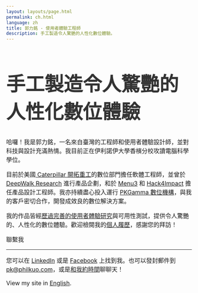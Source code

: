 ```yaml
---
layout: layouts/page.html
permalink: ch.html
language: zh
title: 郭力銘 - 使用者體驗工程師
description: 手工製造令人驚艷的人性化數位體驗。
---
```


<link href="https://fonts.googleapis.com/css2?family=Noto+Sans+TC&family=Noto+Serif+TC:wght@900&display=swap" rel="stylesheet">

<style>

html {
  font-family: GT-Walsheim, 'Noto Sans TC', -apple-system, system-ui, BlinkMacSystemFont, 'SF Pro Text', "Segoe UI", Roboto,
    "Helvetica Neue", Arial, sans-serif;
}

p {
  font-size: 16px;
}

h1,
h2,
h3,
h4,
h5 {
  color: #333333;
  font-family: 'Noto Serif TC', GT-Walsheim, -apple-system, system-ui, BlinkMacSystemFont, 'SF Pro Display', "Segoe UI", Roboto,
  "Helvetica Neue", Arial, sans-serif;
}

h1 {
  font-weight: 900;
  font-size: 52px;
  max-width: 470px;
  letter-spacing: 0;
}

</style>

# 手工製造令人驚艷的人性化數位體驗

哈囉！我是郭力銘，一名來自臺灣的工程師和使用者體驗設計師，並對科技與設計充滿熱情。我目前正在伊利諾伊大學香檳分校攻讀電腦科學學位。

目前於美國[ Caterpillar 開拓重工](https://www.caterpillar.com/en/company.html)的數位部門擔任軟體工程師，並曾於 [DeepWalk Research](https://www.deepwalkresearch.com/) 進行產品企劃，和於 [Menu3](https://menuthree.com) 和 [Hack4Impact](http://philkuo.com/c) 擔任產品設計工程師。我亦持續盡心投入運行 [PKGamma 數位機構](http://pkgamma.com)，與我的客戶密切合作，開發成效良的數位解決方案。

我的作品皆經[歷過完善的使用者體驗研究](https://medium.com/as-a-product-designer/ui-ux-設計案例分享-如何讓行人在夜間返家更安全-9370eb55e4e9?source=friends_link&sk=40ee425f1e0c166390a4f8a05b7107be)與可用性測試，提供令人驚艷的、人性化的數位體驗。歡迎檢閱我的[個人履歷](http://philkuo.com/resume)，感謝您的拜訪！

<div class="section"><p>聯繫我</p><hr/></div>

您可以在 [LinkedIn](https://linkedin.com/in/pkgamma/) 或是 [Facebook](https://facebook.com/pkgamma) 上找到我。也可以發封郵件到 [pk@philkuo.com](mailto:pk@philkuo.com)，或是[和我約時間](http://philkuo.com/meet)聊聊天！

View my site in [English](https://philkuo.com/en).